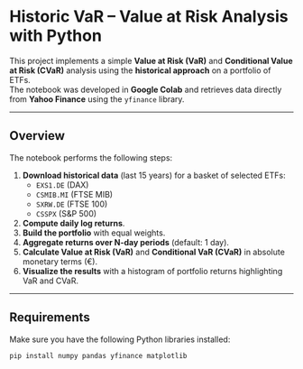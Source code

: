 # Historic VaR – Value at Risk Analysis with Python

This project implements a simple **Value at Risk (VaR)** and **Conditional Value at Risk (CVaR)** analysis using the **historical approach** on a portfolio of ETFs.  
The notebook was developed in **Google Colab** and retrieves data directly from **Yahoo Finance** using the `yfinance` library.

---

## Overview
The notebook performs the following steps:
1. **Download historical data** (last 15 years) for a basket of selected ETFs:
   - `EXS1.DE` (DAX)  
   - `CSMIB.MI` (FTSE MIB)  
   - `SXRW.DE` (FTSE 100)  
   - `CSSPX` (S&P 500)  
2. **Compute daily log returns**.  
3. **Build the portfolio** with equal weights.  
4. **Aggregate returns over N-day periods** (default: 1 day).  
5. **Calculate Value at Risk (VaR)** and **Conditional VaR (CVaR)** in absolute monetary terms (€).  
6. **Visualize the results** with a histogram of portfolio returns highlighting VaR and CVaR.  

---

## Requirements
Make sure you have the following Python libraries installed:

```bash
pip install numpy pandas yfinance matplotlib
